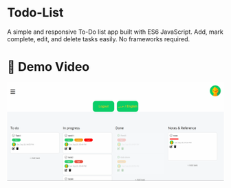 # Todo-List
A simple and responsive To-Do list app built with ES6 JavaScript. Add, mark complete, edit, and delete tasks easily. No frameworks required.

# 🎥 Demo Video

[![Demo Preview](preview.gif)](https://drive.google.com/file/d/1w5WoCTlhOy5rHCRp-bFhSmp1wG--vcSw/view?usp=sharing)
